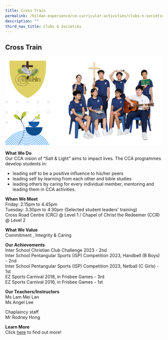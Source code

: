 ```yaml
---
title: Cross Train
permalink: /hildan-experience/co-curricular-activities/clubs-n-societies/cross-train/
description: ""
third_nav_title: Clubs & Societies
---
```

Cross Train
-----------

![](/images/CCA/Cross%20Train%202023.png)


**What We Do** <br>
Our CCA vision of “Salt & Light” aims to impact lives. The CCA programmes develop students in: <br>
- leading self to be a positive influence to his/her peers <br>
- leading self by learning from each other and bible studies <br>
- leading others by caring for every individual member, mentoring and leading them in CCA activities. <br>


**When We Meet** <br>
Friday: 2.15pm to 4.45pm<br>
Tuesday: 3.30pm to 4.30pm (Selected student leaders' training)<br>
Cross Road Centre (CRC) @ Level 1 / Chapel of Christ the Redeemer (CCR) @ Level 2<br>

**What We Value** <br>
Commitment , Integrity & Caring <br>

**Our Achievements**<br>
Inter School Christian Club Challenge 2023 - 2nd <br>
Inter School Pentangular Sports (ISP) Competition 2023, Handbell (B Boys) - 2nd <br>
Inter School Pentangular Sports (ISP) Competition 2023, Netball (C Girls) - 1st <br>
EZ Sports Carnival 2018, in Frisbee Games - 3rd <br>
EZ Sports Carnival 2016, in Frisbee Games - 1st <br>

**Our Teachers/Instructors** <br> 
Ms Lam Mei Lan <br>
Ms Angel Lee <br>

Chaplaincy staff <br>
Mr Rodney Hong <br>

**Learn More** <br>
Click&nbsp;[here](/files/CCA/E-poster%20for%20Sec%201%20recruitment%20crosstrain.pdf)&nbsp;to find out more!  
